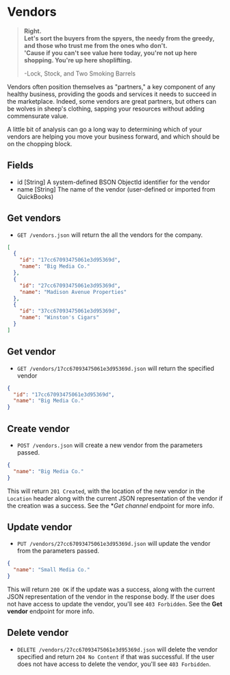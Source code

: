 Vendors
=======

> **Right.  
> Let's sort the buyers from the spyers, the needy from the greedy, and those who trust me from the ones who don't.  
> 'Cause if you can't see value here today, you're not up here shopping. You're up here shoplifting.**
>
> -Lock, Stock, and Two Smoking Barrels

Vendors often position themselves as "partners," a key component of any healthy business, providing the goods and services it needs to succeed in the marketplace. Indeed, some vendors are great partners, but others can be wolves in sheep's clothing, sapping your resources without adding commensurate value.

A little bit of analysis can go a long way to determining which of your vendors are helping you move your business forward, and which should be on the chopping block. 

Fields
------

* id [String] A system-defined BSON ObjectId identifier for the vendor
* name [String] The name of the vendor (user-defined or imported from QuickBooks)


Get vendors
------------

* `GET /vendors.json` will return the all the vendors for the company.

```json
[
  {
    "id": "17cc67093475061e3d95369d",
    "name": "Big Media Co."
  },
  {
    "id": "27cc67093475061e3d95369d",
    "name": "Madison Avenue Properties"
  },
  {
    "id": "37cc67093475061e3d95369d",
    "name": "Winston's Cigars"
  }
]
```


Get vendor
-----------

* `GET /vendors/17cc67093475061e3d95369d.json` will return the specified vendor

```json
{
  "id": "17cc67093475061e3d95369d",
  "name": "Big Media Co."
}
```


Create vendor
--------------

* `POST /vendors.json` will create a new vendor from the parameters passed.

```json
{
  "name": "Big Media Co."
}
```

This will return `201 Created`, with the location of the new vendor in the `Location` header along with the current JSON representation of the vendor if the creation was a success. See the **Get channel* endpoint for more info.


Update vendor
--------------

* `PUT /vendors/27cc67093475061e3d95369d.json` will update the vendor from the parameters passed.

```json
{
  "name": "Small Media Co."
}
```

This will return `200 OK` if the update was a success, along with the current JSON representation of the vendor in the response body. If the user does not have access to update the vendor, you'll see `403 Forbidden`. See the **Get vendor** endpoint for more info.


Delete vendor
-------------

* `DELETE /vendors/27cc67093475061e3d95369d.json` will delete the vendor specified and return `204 No Content` if that was successful. If the user does not have access to delete the vendor, you'll see `403 Forbidden`.
